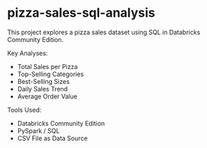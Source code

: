# pizza-sales-sql-analysis

This project explores a pizza sales dataset using SQL in Databricks Community Edition.

Key Analyses:

- Total Sales per Pizza
-  Top-Selling Categories
-  Best-Selling Sizes
-  Daily Sales Trend
-  Average Order Value

 Tools Used:
 
- Databricks Community Edition
- PySpark / SQL
- CSV File as Data Source
 
